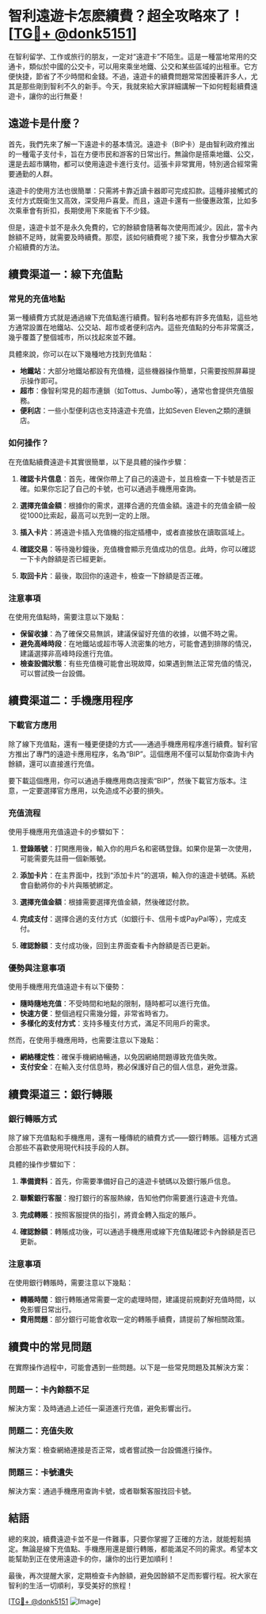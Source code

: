# 智利遠遊卡怎麽續費？超全攻略來了！[[TG💪+ @donk5151](https://t.me/s/donk5151)]

在智利留学、工作或旅行的朋友，一定对“遠遊卡”不陌生。這是一種當地常用的交通卡，類似於中國的公交卡，可以用來乘坐地鐵、公交和某些區域的出租車。它方便快捷，節省了不少時間和金錢。不過，遠遊卡的續費問題常常困擾著許多人，尤其是那些剛到智利不久的新手。今天，我就來給大家詳細講解一下如何輕鬆續費遠遊卡，讓你的出行無憂！

## 遠遊卡是什麼？

首先，我們先來了解一下遠遊卡的基本情況。遠遊卡（BIP卡）是由智利政府推出的一種電子支付卡，旨在方便市民和游客的日常出行。無論你是搭乘地鐵、公交，還是去超市購物，都可以使用遠遊卡進行支付。這張卡非常實用，特別適合經常需要通勤的人群。

遠遊卡的使用方法也很簡單：只需將卡靠近讀卡器即可完成扣款。這種非接觸式的支付方式既衛生又高效，深受用戶喜愛。而且，遠遊卡還有一些優惠政策，比如多次乘車會有折扣，長期使用下來能省下不少錢。

但是，遠遊卡並不是永久免費的，它的餘額會隨著每次使用而減少。因此，當卡內餘額不足時，就需要及時續費。那麼，該如何續費呢？接下來，我會分步驟為大家介紹續費的方法。

## 續費渠道一：線下充值點

### 常見的充值地點

第一種續費方式就是通過線下充值點進行續費。智利各地都有許多充值點，這些地方通常設置在地鐵站、公交站、超市或者便利店內。這些充值點的分布非常廣泛，幾乎覆蓋了整個城市，所以找起來並不難。

具體來說，你可以在以下幾種地方找到充值點：

- **地鐵站**：大部分地鐵站都設有充值機，這些機器操作簡單，只需要按照屏幕提示操作即可。
- **超市**：像智利常見的超市連鎖（如Tottus、Jumbo等），通常也會提供充值服務。
- **便利店**：一些小型便利店也支持遠遊卡充值，比如Seven Eleven之類的連鎖店。

### 如何操作？

在充值點續費遠遊卡其實很簡單，以下是具體的操作步驟：

1. **確認卡片信息**：首先，確保你帶上了自己的遠遊卡，並且檢查一下卡號是否正確。如果你忘記了自己的卡號，也可以通過手機應用查詢。
   
2. **選擇充值金額**：根據你的需求，選擇合適的充值金額。遠遊卡的充值金額一般從1000比索起，最高可以充到一定的上限。

3. **插入卡片**：將遠遊卡插入充值機的指定插槽中，或者直接放在讀取區域上。

4. **確認交易**：等待幾秒鐘後，充值機會顯示充值成功的信息。此時，你可以確認一下卡內餘額是否已經更新。

5. **取回卡片**：最後，取回你的遠遊卡，檢查一下餘額是否正確。

### 注意事項

在使用充值點時，需要注意以下幾點：

- **保留收據**：為了確保交易無誤，建議保留好充值的收據，以備不時之需。
- **避免高峰時段**：在地鐵站或超市等人流密集的地方，可能會遇到排隊的情況，建議選擇非高峰時段進行充值。
- **檢查設備狀態**：有些充值機可能會出現故障，如果遇到無法正常充值的情況，可以嘗試換一台設備。

## 續費渠道二：手機應用程序

### 下載官方應用

除了線下充值點，還有一種更便捷的方式——通過手機應用程序進行續費。智利官方推出了專門的遠遊卡應用程序，名為“BIP”。這個應用不僅可以幫助你查詢卡內餘額，還可以直接進行充值。

要下載這個應用，你可以通過手機應用商店搜索“BIP”，然後下載官方版本。注意，一定要選擇官方應用，以免造成不必要的損失。

### 充值流程

使用手機應用充值遠遊卡的步驟如下：

1. **登錄賬號**：打開應用後，輸入你的用戶名和密碼登錄。如果你是第一次使用，可能需要先註冊一個新賬號。

2. **添加卡片**：在主界面中，找到“添加卡片”的選項，輸入你的遠遊卡號碼。系統會自動將你的卡片與賬號綁定。

3. **選擇充值金額**：根據需要選擇充值金額，然後確認付款。

4. **完成支付**：選擇合適的支付方式（如銀行卡、信用卡或PayPal等），完成支付。

5. **確認餘額**：支付成功後，回到主界面查看卡內餘額是否已更新。

### 優勢與注意事項

使用手機應用充值遠遊卡有以下優勢：

- **隨時隨地充值**：不受時間和地點的限制，隨時都可以進行充值。
- **快速方便**：整個過程只需幾分鐘，非常省時省力。
- **多樣化的支付方式**：支持多種支付方式，滿足不同用戶的需求。

然而，在使用手機應用時，也需要注意以下幾點：

- **網絡穩定性**：確保手機網絡暢通，以免因網絡問題導致充值失敗。
- **支付安全**：在輸入支付信息時，務必保護好自己的個人信息，避免泄露。

## 續費渠道三：銀行轉賬

### 銀行轉賬方式

除了線下充值點和手機應用，還有一種傳統的續費方式——銀行轉賬。這種方式適合那些不喜歡使用現代科技手段的人群。

具體的操作步驟如下：

1. **準備資料**：首先，你需要準備好自己的遠遊卡號碼以及銀行賬戶信息。

2. **聯繫銀行客服**：撥打銀行的客服熱線，告知他們你需要進行遠遊卡充值。

3. **完成轉賬**：按照客服提供的指引，將資金轉入指定的賬戶。

4. **確認餘額**：轉賬成功後，可以通過手機應用或線下充值點確認卡內餘額是否已更新。

### 注意事項

在使用銀行轉賬時，需要注意以下幾點：

- **轉賬時間**：銀行轉賬通常需要一定的處理時間，建議提前規劃好充值時間，以免影響日常出行。
- **費用問題**：部分銀行可能會收取一定的轉賬手續費，請提前了解相關政策。

## 續費中的常見問題

在實際操作過程中，可能會遇到一些問題。以下是一些常見問題及其解決方案：

### 問題一：卡內餘額不足

解決方案：及時通過上述任一渠道進行充值，避免影響出行。

### 問題二：充值失敗

解決方案：檢查網絡連接是否正常，或者嘗試換一台設備進行操作。

### 問題三：卡號遺失

解決方案：通過手機應用查詢卡號，或者聯繫客服找回卡號。

## 結語

總的來說，續費遠遊卡並不是一件難事，只要你掌握了正確的方法，就能輕鬆搞定。無論是線下充值點、手機應用還是銀行轉賬，都能滿足不同的需求。希望本文能幫助到正在使用遠遊卡的你，讓你的出行更加順利！

最後，再次提醒大家，定期檢查卡內餘額，避免因餘額不足而影響行程。祝大家在智利的生活一切順利，享受美好的旅程！

[[TG💪+ @donk5151](https://t.me/s/donk5151) ![Image](https://i.postimg.cc/rwNCRYN7/Snipaste-2025-04-30-17-27-05.png)]